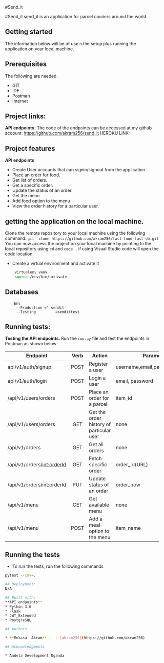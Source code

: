 #Send_it

#Send_it
send_it is an application for parcel couriers around the world




## Getting started
The information below  will be of use n the setup  plus running  the application on your local machine.

## Prerequisites
The  following are needed:
* GIT
* IDE
* Postman
* Internet


## Project links:
**API endpoints:** The code of the endpoints can be accessed at my github account: https://github.com/akram256/send_it
HEROKU LINK:    

## Project features
**API endpoints**
* Create User accounts that can signin/signout from the application
* Place an order for food.
* Get list of orders.
* Get a specific order.
* Update the status of an order.
* Get the menu
* Add food option to the menu
* View the order history for a particular user.

## getting the application on the local machine.
Clone the remote repository to your local machine using the following command: `git  clone https://github.com/akram256/fast-food-fast-db.git`
You can now access the project on your local machine by pointing to the local repository using `cd` and `code .` 
if using Visual Studio code will open the code location.

- Create a virtual environment and activate it
    ```bash
     virtualenv venv
     source /env/bin/activate

## Databases 
		Env
         --Production =' sendit'
         --Testing         =sendittest

## Running tests:
**Testing the API endpoints.**
Run the `run.py` file and test the endpoints in Postman as shown below:

|     Endpoint                        | Verb          | Action                     |   Parameters     | Privileges |
| ----------------------------------- |:-------------:|  ------------------------- | ----------------- | -----------|
| api/v1/auth/signup                     | POST          | Register a user          | username,email,password,is_admin  | user/admin |
| api/v1/auth/login        | POST           | Login a user          | email, password  | client/admin |
| /api/v1/users/orders        | POST          | Place an order for a parcel          | item_id | client |
| /api/v1/users/orders | GET     | Get the order history of particular user | none  | client |
| /api/v1/orders | GET     | Get all orders | none | admin |
| /api/v1/orders/<int:orderId> | GET     | Fetch specific order | order_id(URL) | admin |
| /api/v1/orders/<int:orderId> | PUT     | Update status of an order | order_now | admin |
| /api/v1/menu | GET     | Get available menu | none  | client/admin |
| /api/v1/menu | POST     | Add a meal option to the menu | item_name | admin |

## Running the tests

- To run the tests, run the following commands

```bash
pytest --cov=.

## Deployment:
N/A

## Built with:
**API endpoints**
* Python 3.6
* Flask
* JWT_Extended
* PostgreSQL

## Authors

* **Mukasa  Akram** -  - [akram256](https://github.com/akram256)

## Acknowledgments

* Andela Development Uganda
